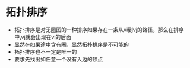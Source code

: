 # 拓扑排序
* 拓扑排序是对无圈图的一种排序如果存在一条从vi到vj的路径，那么在排序中,vj就会出现在vi的后面
* 显然在如果途中含有圈，显然拓扑排序是不可能的
* 拓扑排序也不一定是唯一的 
* 要求先找出如任意一个没有入边的顶点